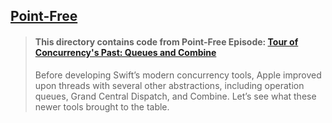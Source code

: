 ## [Point-Free](https://www.pointfree.co)

> #### This directory contains code from Point-Free Episode: [Tour of Concurrency's Past: Queues and Combine](https://www.pointfree.co/episodes/ep191-concurrency-s-present-queues-and-combine)
>
> Before developing Swift’s modern concurrency tools, Apple improved upon threads with several other abstractions, including operation queues, Grand Central Dispatch, and Combine. Let’s see what these newer tools brought to the table.
